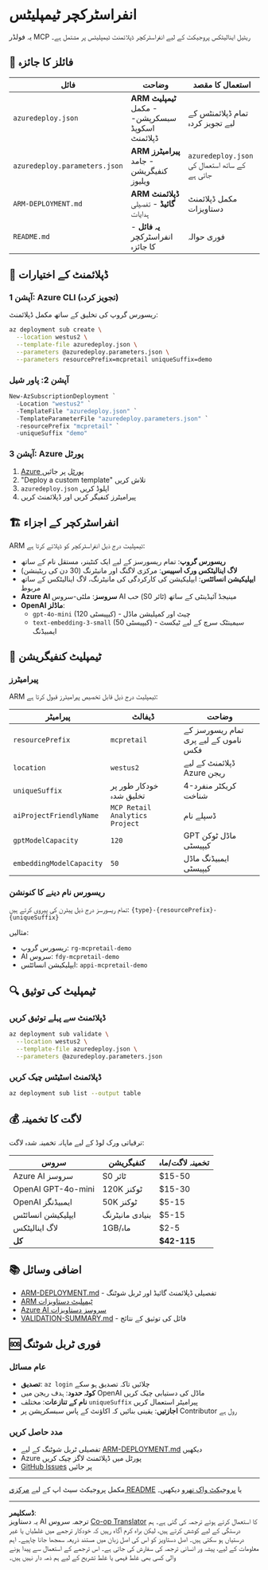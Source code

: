 <!--
CO_OP_TRANSLATOR_METADATA:
{
  "original_hash": "09c7975912db719927ad32946b55e621",
  "translation_date": "2025-09-30T13:21:12+00:00",
  "source_file": "azd/infra/README.md",
  "language_code": "ur"
}
-->
# انفراسٹرکچر ٹیمپلیٹس

یہ فولڈر MCP ریٹیل اینالیٹکس پروجیکٹ کے لیے انفراسٹرکچر ڈپلائمنٹ ٹیمپلیٹس پر مشتمل ہے۔

## 📁 فائلز کا جائزہ

| فائل | وضاحت | استعمال کا مقصد |
|------|-------------|----------|
| `azuredeploy.json` | **ARM ٹیمپلیٹ** - مکمل سبسکرپشن-اسکوپڈ ڈپلائمنٹ | تمام ڈپلائمنٹس کے لیے تجویز کردہ |
| `azuredeploy.parameters.json` | **ARM پیرامیٹرز** - جامد کنفیگریشن ویلیوز | `azuredeploy.json` کے ساتھ استعمال کی جاتی ہے |
| `ARM-DEPLOYMENT.md` | **ARM ڈپلائمنٹ گائیڈ** - تفصیلی ہدایات | مکمل ڈپلائمنٹ دستاویزات |
| `README.md` | **یہ فائل** - انفراسٹرکچر کا جائزہ | فوری حوالہ |

## 🚀 ڈپلائمنٹ کے اختیارات

### آپشن 1: Azure CLI (تجویز کردہ)
ریسورس گروپ کی تخلیق کے ساتھ مکمل ڈپلائمنٹ:
```bash
az deployment sub create \
  --location westus2 \
  --template-file azuredeploy.json \
  --parameters @azuredeploy.parameters.json \
  --parameters resourcePrefix=mcpretail uniqueSuffix=demo
```

### آپشن 2: پاور شیل
```powershell
New-AzSubscriptionDeployment `
  -Location "westus2" `
  -TemplateFile "azuredeploy.json" `
  -TemplateParameterFile "azuredeploy.parameters.json" `
  -resourcePrefix "mcpretail" `
  -uniqueSuffix "demo"
```

### آپشن 3: Azure پورٹل
1. [Azure پورٹل](https://portal.azure.com) پر جائیں
2. "Deploy a custom template" تلاش کریں
3. `azuredeploy.json` اپلوڈ کریں
4. پیرامیٹرز کنفیگر کریں اور ڈپلائمنٹ کریں

## 🏗️ انفراسٹرکچر کے اجزاء

ARM ٹیمپلیٹ درج ذیل انفراسٹرکچر کو ڈپلائے کرتا ہے:

- **ریسورس گروپ**: تمام ریسورسز کے لیے ایک کنٹینر، مستقل نام کے ساتھ
- **لاگ اینالیٹکس ورک اسپیس**: مرکزی لاگنگ اور مانیٹرنگ (30 دن کی ریٹینشن)
- **ایپلیکیشن انسائٹس**: ایپلیکیشن کی کارکردگی کی مانیٹرنگ، لاگ اینالیٹکس کے ساتھ مربوط
- **Azure AI سروسز**: ملٹی-سروس AI حب (S0 ٹائر) مینیجڈ آئیڈینٹی کے ساتھ
- **OpenAI ماڈلز**:
  - `gpt-4o-mini` (120 کیپیسٹی) - چیٹ اور کمپلیشن ماڈل
  - `text-embedding-3-small` (50 کیپیسٹی) - سیمینٹک سرچ کے لیے ٹیکسٹ ایمبیڈنگ

## 🔧 ٹیمپلیٹ کنفیگریشن

### پیرامیٹرز
ARM ٹیمپلیٹ درج ذیل قابل تخصیص پیرامیٹرز قبول کرتا ہے:

| پیرامیٹر | ڈیفالٹ | وضاحت |
|-----------|---------|-------------|
| `resourcePrefix` | `mcpretail` | تمام ریسورسز کے ناموں کے لیے پری فکس |
| `location` | `westus2` | ڈپلائمنٹ کے لیے Azure ریجن |
| `uniqueSuffix` | خودکار طور پر تخلیق شدہ | 4-کریکٹر منفرد شناخت |
| `aiProjectFriendlyName` | `MCP Retail Analytics Project` | ڈسپلے نام |
| `gptModelCapacity` | `120` | GPT ماڈل ٹوکن کیپیسٹی |
| `embeddingModelCapacity` | `50` | ایمبیڈنگ ماڈل کیپیسٹی |

### ریسورس نام دینے کا کنونشن
تمام ریسورسز درج ذیل پیٹرن کی پیروی کرتے ہیں: `{type}-{resourcePrefix}-{uniqueSuffix}`

مثالیں:
- ریسورس گروپ: `rg-mcpretail-demo`
- AI سروس: `fdy-mcpretail-demo`
- ایپلیکیشن انسائٹس: `appi-mcpretail-demo`

## 🔍 ٹیمپلیٹ کی توثیق

### ڈپلائمنٹ سے پہلے توثیق کریں
```bash
az deployment sub validate \
  --location westus2 \
  --template-file azuredeploy.json \
  --parameters @azuredeploy.parameters.json
```

### ڈپلائمنٹ اسٹیٹس چیک کریں
```bash
az deployment sub list --output table
```


## 💰 لاگت کا تخمینہ

ترقیاتی ورک لوڈ کے لیے ماہانہ تخمینہ شدہ لاگت:

| سروس | کنفیگریشن | تخمینہ لاگت/ماہ |
|---------|---------------|-----------------|
| Azure AI سروسز | S0 ٹائر | $15-50 |
| OpenAI GPT-4o-mini | 120K ٹوکنز | $15-30 |
| OpenAI ایمبیڈنگز | 50K ٹوکنز | $5-15 |
| ایپلیکیشن انسائٹس | بنیادی مانیٹرنگ | $5-15 |
| لاگ اینالیٹکس | 1GB/ماہ | $2-5 |
| **کل** | | **$42-115** |

## 📚 اضافی وسائل

- [ARM-DEPLOYMENT.md](./ARM-DEPLOYMENT.md) - تفصیلی ڈپلائمنٹ گائیڈ اور ٹربل شوٹنگ
- [ARM ٹیمپلیٹ دستاویزات](https://docs.microsoft.com/en-us/azure/azure-resource-manager/templates/)
- [Azure AI سروسز دستاویزات](https://docs.microsoft.com/en-us/azure/cognitive-services/)
- [VALIDATION-SUMMARY.md](./VALIDATION-SUMMARY.md) - فائل کی توثیق کے نتائج

## 🆘 فوری ٹربل شوٹنگ

### عام مسائل
- **تصدیق**: `az login` چلائیں تاکہ تصدیق ہو سکے
- **کوٹہ حدود**: ہدف ریجن میں OpenAI ماڈل کی دستیابی چیک کریں
- **نام کے تنازعات**: مختلف `uniqueSuffix` پیرامیٹر استعمال کریں
- **اجازتیں**: یقینی بنائیں کہ اکاؤنٹ کے پاس سبسکرپشن پر Contributor رول ہے

### مدد حاصل کریں
- تفصیلی ٹربل شوٹنگ کے لیے [ARM-DEPLOYMENT.md](./ARM-DEPLOYMENT.md) دیکھیں
- Azure پورٹل میں ڈپلائمنٹ لاگز چیک کریں
- [GitHub Issues](https://github.com/microsoft/MCP-Server-and-PostgreSQL-Sample-Retail/issues) پر جائیں

---

مکمل پروجیکٹ سیٹ اپ کے لیے [مرکزی README](../../README.md) یا [پروجیکٹ واک تھرو](../../walkthrough/README.md) دیکھیں۔

---

**ڈسکلیمر**:  
یہ دستاویز AI ترجمہ سروس [Co-op Translator](https://github.com/Azure/co-op-translator) کا استعمال کرتے ہوئے ترجمہ کی گئی ہے۔ ہم درستگی کے لیے کوشش کرتے ہیں، لیکن براہ کرم آگاہ رہیں کہ خودکار ترجمے میں غلطیاں یا غیر درستیاں ہو سکتی ہیں۔ اصل دستاویز کو اس کی اصل زبان میں مستند ذریعہ سمجھا جانا چاہیے۔ اہم معلومات کے لیے، پیشہ ور انسانی ترجمہ کی سفارش کی جاتی ہے۔ اس ترجمے کے استعمال سے پیدا ہونے والی کسی بھی غلط فہمی یا غلط تشریح کے لیے ہم ذمہ دار نہیں ہیں۔